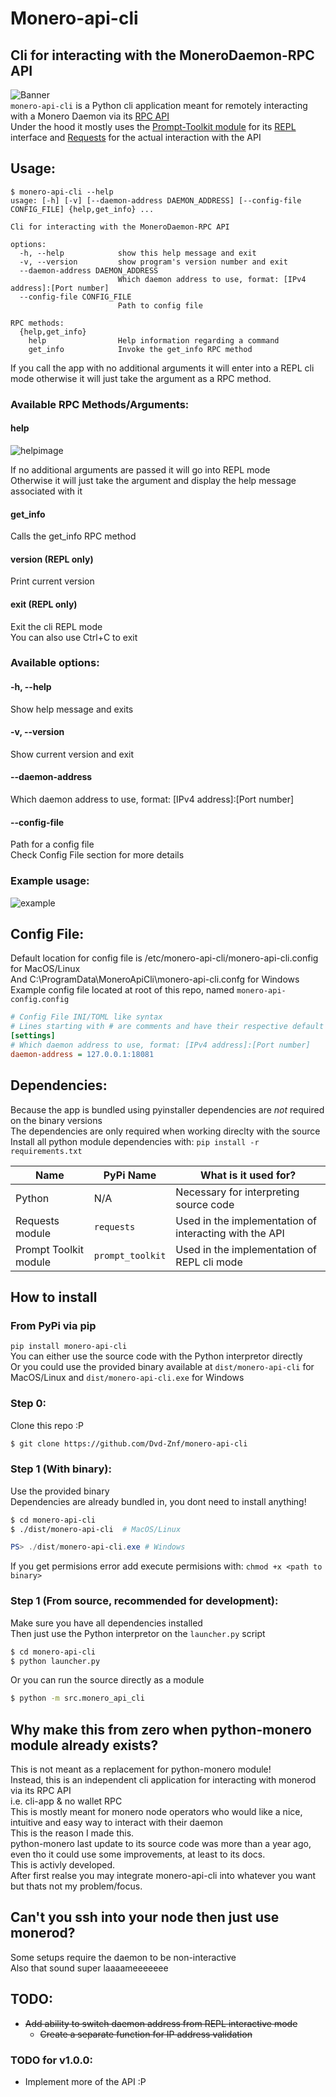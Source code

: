 # Monero-api-cli       
## Cli for interacting with the MoneroDaemon-RPC API       
![Banner](./imgs/Banner.png)    
`monero-api-cli` is a Python cli application meant for remotely interacting with a Monero Daemon via its [RPC API](https://www.getmonero.org/resources/developer-guides/daemon-rpc.html)     
Under the hood it mostly uses the [Prompt-Toolkit module](https://python-prompt-toolkit.readthedocs.io/en/master/) for its [REPL](https://en.wikipedia.org/wiki/Read%E2%80%93eval%E2%80%93print_loop) interface and [Requests](https://requests.readthedocs.io/en/latest/) for the actual interaction with the API
## Usage:
```
$ monero-api-cli --help
usage: [-h] [-v] [--daemon-address DAEMON_ADDRESS] [--config-file CONFIG_FILE] {help,get_info} ...

Cli for interacting with the MoneroDaemon-RPC API

options:
  -h, --help            show this help message and exit
  -v, --version         show program's version number and exit
  --daemon-address DAEMON_ADDRESS
                        Which daemon address to use, format: [IPv4 address]:[Port number]
  --config-file CONFIG_FILE
                        Path to config file

RPC methods:
  {help,get_info}
    help                Help information regarding a command
    get_info            Invoke the get_info RPC method
```
If you call the app with no additional arguments it will enter into a REPL cli mode otherwise it will just take the argument as a RPC method.
### Available RPC Methods/Arguments:
#### help    
![helpimage](./imgs/Screenshot_Help.png)
   
If no additional arguments are passed it will go into REPL mode    
Otherwise it will just take the argument and display the help message associated with it    
#### get_info    
Calls the get_info RPC method         
#### version (REPL only)
Print current version        
#### exit (REPL only)
Exit the cli REPL mode       
You can also use Ctrl+C to exit        
### Available options:
#### -h, --help
Show help message and exits  
#### -v, --version 
Show current version and exit  
#### --daemon-address
Which daemon address to use, format: [IPv4 address]:[Port number]  
#### --config-file
Path for a config file   
Check Config File section for more details         
### Example usage:
![example](./imgs/Screenshot_Usage.png)
## Config File:
Default location for config file is /etc/monero-api-cli/monero-api-cli.config for MacOS/Linux     
And C:\ProgramData\MoneroApiCli\monero-api-cli.confg for Windows                
Example config file located at root of this repo, named `monero-api-config.config`
``` ini 
# Config File INI/TOML like syntax
# Lines starting with # are comments and have their respective default options
[settings]
# Which daemon address to use, format: [IPv4 address]:[Port number]
daemon-address = 127.0.0.1:18081
```
## Dependencies:
Because the app is bundled using pyinstaller dependencies are _not_ required on the binary versions     
The dependencies are only required when working direclty with the source         
Install all python module dependencies with: `pip install -r requirements.txt`        
     
| Name | PyPi Name | What is it used for? |
| ---- | ------- | -------------------- |
| Python | N/A | Necessary for interpreting source code |
| Requests module | `requests` | Used in the implementation of interacting with the API |
| Prompt Toolkit module | `prompt_toolkit` | Used in the implementation of REPL cli mode |
     
## How to install
### From PyPi via pip   
`pip install monero-api-cli`     
You can either use the source code with the Python interpretor directly        
Or you could use the provided binary available at `dist/monero-api-cli` for MacOS/Linux and `dist/monero-api-cli.exe` for Windows            
### Step 0:
Clone this repo :P   
``` bash
$ git clone https://github.com/Dvd-Znf/monero-api-cli
```
### Step 1 (With binary):
Use the provided binary         
Dependencies are already bundled in, you dont need to install anything!      
``` bash
$ cd monero-api-cli
$ ./dist/monero-api-cli  # MacOS/Linux     
```
``` PowerShell
PS> ./dist/monero-api-cli.exe # Windows     
```
If you get permisions error add execute permisions with: `chmod +x <path to binary>`   
### Step 1 (From source, recommended for development):   
Make sure you have all dependencies installed       
Then just use the Python interpretor on the `launcher.py` script      
``` bash
$ cd monero-api-cli   
$ python launcher.py     
```
Or you can run the source directly as a module      
``` bash
$ python -m src.monero_api_cli
```
## Why make this from zero when python-monero module already exists?      
This is not meant as a replacement for python-monero module!        
Instead, this is an independent cli application for interacting with monerod via its RPC API        
i.e. cli-app & no wallet RPC        
This is mostly meant for monero node operators who would like a nice, intuitive and easy way to interact with their daemon    
This is the reason I made this.      
python-monero last update to its source code was more than a year ago, even tho it could use some improvements, at least to its docs.     
This is activly developed.      
After first realse you may integrate monero-api-cli into whatever you want but thats not my problem/focus.      
## Can't you ssh into your node then just use monerod?      
Some setups require the daemon to be non-interactive       
Also that sound super laaaameeeeeee       
## TODO:    
- ~~Add ability to switch daemon address from REPL interactive mode~~         
  - ~~Create a separate function for IP address validation~~     
### TODO for v1.0.0:       
- Implement more of the API :P     
